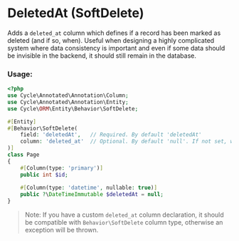 # DeletedAt (SoftDelete)

Adds a `deleted_at` column which defines if a record has been marked as deleted (and if so, when). Useful when designing
a highly complicated system where data consistency is important and even if some data should be invisible in the
backend, it should still remain in the database.

### Usage:

```php
<?php
use Cycle\Annotated\Annotation\Column;
use Cycle\Annotated\Annotation\Entity;
use Cycle\ORM\Entity\Behavior\SoftDelete;

#[Entity]
#[Behavior\SoftDelete(
    field: 'deletedAt',   // Required. By default 'deletedAt' 
    column: 'deleted_at'  // Optional. By default 'null'. If not set, will be used information from property declaration.
)]
class Page
{
    #[Column(type: 'primary')]
    public int $id;
        
    #[Column(type: 'datetime', nullable: true)]
    public ?\DateTimeImmutable $deletedAt = null;
}
```

> Note: If you have a custom `deleted_at` column declaration, it should be compatible with `Behavior\SoftDelete` column 
> type, otherwise an exception will be thrown.

